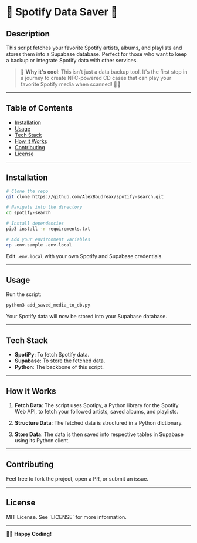 # 🎵 Spotify Data Saver 🎵

## Description

This script fetches your favorite Spotify artists, albums, and playlists and stores them into a Supabase database. Perfect for those who want to keep a backup or integrate Spotify data with other services.

> 🎨 **Why it's cool**: This isn't just a data backup tool. It's the first step in a journey to create NFC-powered CD cases that can play your favorite Spotify media when scanned! 📀🎶

---

## Table of Contents

- [Installation](#installation)
- [Usage](#usage)
- [Tech Stack](#tech-stack)
- [How it Works](#how-it-works)
- [Contributing](#contributing)
- [License](#license)

---

## Installation

```bash
# Clone the repo
git clone https://github.com/AlexBoudreax/spotify-search.git

# Navigate into the directory
cd spotify-search

# Install dependencies
pip3 install -r requirements.txt

# Add your environment variables
cp .env.sample .env.local
```

Edit `.env.local` with your own Spotify and Supabase credentials.

---

## Usage

Run the script:

```bash
python3 add_saved_media_to_db.py
```

Your Spotify data will now be stored into your Supabase database.

---

## Tech Stack

- **SpotiPy**: To fetch Spotify data.
- **Supabase**: To store the fetched data.
- **Python**: The backbone of this script.

---

## How it Works

1. **Fetch Data**: The script uses Spotipy, a Python library for the Spotify Web API, to fetch your followed artists, saved albums, and playlists.

2. **Structure Data**: The fetched data is structured in a Python dictionary.

3. **Store Data**: The data is then saved into respective tables in Supabase using its Python client.

---

## Contributing

Feel free to fork the project, open a PR, or submit an issue.

---

## License

MIT License. See \`LICENSE\` for more information.

---

👨‍💻 **Happy Coding!**
